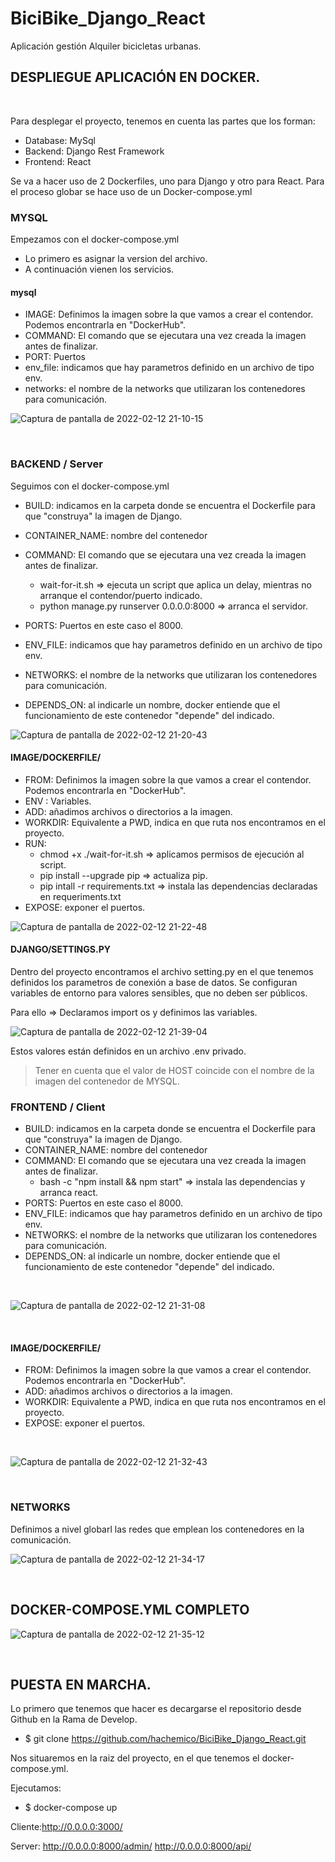 # BiciBike_Django_React
Aplicación gestión Alquiler bicicletas urbanas.

## DESPLIEGUE APLICACIÓN EN DOCKER.
<br>

Para desplegar el proyecto, tenemos en cuenta las partes que los forman:
 - Database: MySql
 - Backend: Django Rest Framework
 - Frontend: React

Se va a hacer uso de 2 Dockerfiles, uno para Django y otro para React.
Para el proceso globar se hace uso de un Docker-compose.yml

### MYSQL

Empezamos con el docker-compose.yml

- Lo primero es asignar la version del archivo.
- A continuación vienen los servicios.

#### mysql

- IMAGE: Definimos la imagen sobre la que vamos a crear el contendor. Podemos encontrarla en "DockerHub".
- COMMAND: El comando que se ejecutara una vez creada la imagen antes de finalizar.
- PORT: Puertos
- env_file: indicamos que hay parametros definido en un archivo de tipo env.
- networks: el nombre de la networks que utilizaran los contenedores para comunicación.

![Captura de pantalla de 2022-02-12 21-10-15](https://user-images.githubusercontent.com/62303274/153726774-94b76a09-1c70-49c5-8087-90652190f7c1.png)

<br>

### BACKEND / Server

Seguimos con el docker-compose.yml
- BUILD: indicamos en la carpeta donde se encuentra el Dockerfile para que "construya" la imagen de Django.
- CONTAINER_NAME: nombre del contenedor
- COMMAND: El comando que se ejecutara una vez creada la imagen antes de finalizar.
  - wait-for-it.sh => ejecuta un script que aplica un delay, mientras no arranque el contendor/puerto indicado.
  - python manage.py runserver 0.0.0.0:8000 => arranca el servidor.
 
- PORTS: Puertos en este caso el 8000.
- ENV_FILE: indicamos que hay parametros definido en un archivo de tipo env.
- NETWORKS: el nombre de la networks que utilizaran los contenedores para comunicación.
- DEPENDS_ON: al indicarle un nombre, docker entiende que el funcionamiento de este contenedor "depende" del indicado.

![Captura de pantalla de 2022-02-12 21-20-43](https://user-images.githubusercontent.com/62303274/153727069-5db0c46a-833b-4cf8-ac22-56c8d68d1508.png)

#### IMAGE/DOCKERFILE/

- FROM: Definimos la imagen sobre la que vamos a crear el contendor. Podemos encontrarla en "DockerHub".
- ENV : Variables.
- ADD: añadimos archivos o directorios a la imagen.
- WORKDIR: Equivalente a PWD, indica en que ruta nos encontramos en el proyecto.
- RUN:
  - chmod +x ./wait-for-it.sh => aplicamos permisos de ejecución al script.
  - pip install --upgrade pip => actualiza pip.
  - pip intall -r requirements.txt => instala las dependencias declaradas en requeriments.txt
- EXPOSE: exponer el puertos.

![Captura de pantalla de 2022-02-12 21-22-48](https://user-images.githubusercontent.com/62303274/153727138-d2be014a-cc8a-4730-a1ba-9d8782c5bd1c.png)

#### DJANGO/SETTINGS.PY
Dentro del proyecto encontramos el archivo setting.py en el que tenemos definidos los parametros de conexión a base de datos.
Se configuran variables de entorno para valores sensibles, que no deben ser públicos.

Para ello => Declaramos import os y definimos las variables.

![Captura de pantalla de 2022-02-12 21-39-04](https://user-images.githubusercontent.com/62303274/153727601-8a1b1903-d178-4f4b-976f-d58fe461b896.png)

Estos valores están definidos en un archivo .env privado.

> Tener en cuenta que el valor de HOST coincide con el nombre de la imagen del contenedor de MYSQL.

### FRONTEND / Client

- BUILD: indicamos en la carpeta donde se encuentra el Dockerfile para que "construya" la imagen de Django.
- CONTAINER_NAME: nombre del contenedor
- COMMAND: El comando que se ejecutara una vez creada la imagen antes de finalizar.
  - bash -c "npm install && npm start" => instala las dependencias y arranca react.
- PORTS: Puertos en este caso el 8000.
- ENV_FILE: indicamos que hay parametros definido en un archivo de tipo env.
- NETWORKS: el nombre de la networks que utilizaran los contenedores para comunicación.
- DEPENDS_ON: al indicarle un nombre, docker entiende que el funcionamiento de este contenedor "depende" del indicado.
<br>

![Captura de pantalla de 2022-02-12 21-31-08](https://user-images.githubusercontent.com/62303274/153727392-a5e51abf-db29-4c83-b417-17e7ee6cd4ba.png)

<br>
    
#### IMAGE/DOCKERFILE/

- FROM: Definimos la imagen sobre la que vamos a crear el contendor. Podemos encontrarla en "DockerHub".
- ADD: añadimos archivos o directorios a la imagen.
- WORKDIR: Equivalente a PWD, indica en que ruta nos encontramos en el proyecto.
- EXPOSE: exponer el puertos.
<br>

![Captura de pantalla de 2022-02-12 21-32-43](https://user-images.githubusercontent.com/62303274/153727437-10c046ee-9958-4b2a-92ea-04632ec46f25.png)

<br>

### NETWORKS

Definimos a nivel globarl las redes que emplean los contenedores en la comunicación.

![Captura de pantalla de 2022-02-12 21-34-17](https://user-images.githubusercontent.com/62303274/153727469-058a51d0-59e4-4fba-8431-93aca5d55de1.png)

<br>

## DOCKER-COMPOSE.YML COMPLETO

![Captura de pantalla de 2022-02-12 21-35-12](https://user-images.githubusercontent.com/62303274/153727515-c6a67d9d-9de5-4564-8a9b-8ba0db6d971a.png)

<br>

## PUESTA EN MARCHA.

Lo primero que tenemos que hacer es decargarse el repositorio desde Github en la Rama de Develop.

- $ git clone https://github.com/hachemico/BiciBike_Django_React.git

Nos situaremos en la raiz del proyecto, en el que tenemos el docker-compose.yml.

Ejecutamos:
 - $ docker-compose up

Cliente:http://0.0.0.0:3000/

Server: http://0.0.0.0:8000/admin/
        http://0.0.0.0:8000/api/



